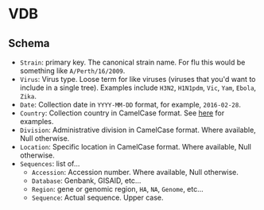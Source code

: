# VDB

## Schema

* `Strain`: primary key. The canonical strain name. For flu this would be something like `A/Perth/16/2009`.
* `Virus`: Virus type. Loose term for like viruses (viruses that you'd want to include in a single tree). Examples include `H3N2`, `H1N1pdm`, `Vic`, `Yam`, `Ebola`, `Zika`.
* `Date`: Collection date in `YYYY-MM-DD` format, for example, `2016-02-28`.
* `Country`: Collection country in CamelCase format. See [here](https://github.com/blab/nextflu/blob/master/augur/source-data/geo_synonyms.tsv) for examples.
* `Division`: Administrative division in CamelCase format. Where available, Null otherwise.
* `Location`: Specific location in CamelCase format. Where available, Null otherwise.
* `Sequences`: list of...
  * `Accession`: Accession number. Where available, Null otherwise.
  * `Database`: Genbank, GISAID, etc...
  * `Region`: gene or genomic region, `HA`, `NA`, `Genome`, etc...
  * `Sequence`: Actual sequence. Upper case.

